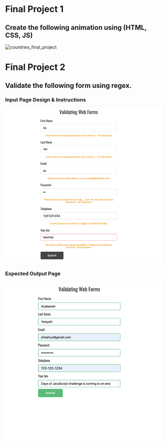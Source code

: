 # Final Project 1

## Create the following animation using (HTML, CSS, JS)

![countries_final_project](https://github.com/Asabeneh/30-Days-Of-JavaScript/raw/master/images/projects/dom_mini_project_countries_object_day_10.1.gif)


# Final Project 2

## Validate the following form using regex.

### Input Page Design & Instructions

![final_input_page](https://github.com/Asabeneh/30-Days-Of-JavaScript/raw/master/images/projects/dom_mini_project_form_validation_day_10.2.1.png)

### Expected Output Page

![final_output_page](https://github.com/Asabeneh/30-Days-Of-JavaScript/raw/master/images/projects/dom_mini_project_form_validation_day_10.2.png)
